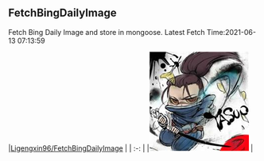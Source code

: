 ## FetchBingDailyImage

Fetch Bing Daily Image and store in mongoose. Latest Fetch Time:2021-06-13 07:13:59

|[Ligengxin96/FetchBingDailyImage](https://github.com/Ligengxin96/FetchBingDailyImage) |
                | :-: |
                |<a href="https://github.com/Ligengxin96/FetchBingDailyImage"><img src="https://github.com/Ligengxin96/FetchBingDailyImage/raw/master/DISPLAY.jpg" alt="Ligengxin96/FetchBingDailyImage" title="Ligengxin96/FetchBingDailyImage" width="200" height="200"></a> |



